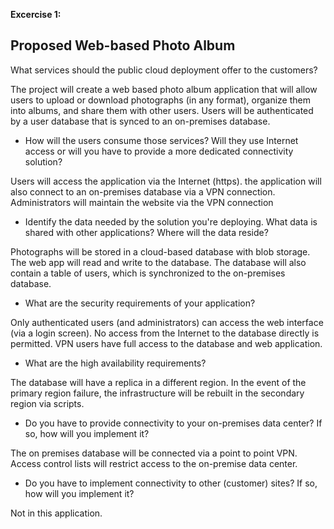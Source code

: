 **Excercise 1:**

## Proposed Web-based Photo Album

   What services should the public cloud deployment offer to the customers?

The project will create a web based photo album application that will allow users to upload or download photographs (in any format), organize them into albums, and share them with other users. Users will be authenticated by a user database that is synced to an on-premises database.

 - How will the users consume those services? Will they use Internet access or will you have to provide a more dedicated connectivity solution?

Users will access the application via the Internet (https).  the application will also connect to an on-premises database via a VPN connection.  Administrators will maintain the website via the VPN connection

-   Identify the data needed by the solution you're deploying. What data is shared with other applications? Where will the data reside?

Photographs will be stored in a cloud-based database with blob storage.  The web app will read and write to the database.  The database will also contain a table of users, which is synchronized to the on-premises database.

-   What are the security requirements of your application?

Only authenticated users (and administrators) can access the web interface (via a login screen).  No access from the Internet to the database directly is permitted.  VPN users have full access to the database and web application.

-   What are the high availability requirements?

The database will have a replica in a different region.  In the event of the primary region failure, the infrastructure will be rebuilt in the secondary region via scripts.

-   Do you have to provide connectivity to your on-premises data center? If so, how will you implement it?

The on premises database will be connected via a point to point VPN.  Access control lists will restrict access to the on-premise data center.

-   Do you have to implement connectivity to other (customer) sites? If so, how will you implement it?

Not in this application.